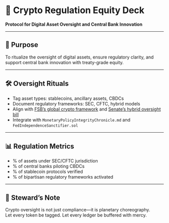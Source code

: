# 📜 Crypto Regulation Equity Deck  
**Protocol for Digital Asset Oversight and Central Bank Innovation**

---

## 🧠 Purpose  
To ritualize the oversight of digital assets, ensure regulatory clarity, and support central bank innovation with treaty-grade equity.

---

## 🛠️ Oversight Rituals  
- Tag asset types: stablecoins, ancillary assets, CBDCs  
- Document regulatory frameworks: SEC, CFTC, hybrid models  
- Align with [FSB’s global crypto framework](https://www.fsb.org/2023/07/fsb-global-regulatory-framework-for-crypto-asset-activities/) and [Senate’s hybrid oversight bill](https://www.forbes.com/sites/tonyaevans/2025/07/28/senate-crypto-bill-introduces-hybrid-framework-for-digital-asset-oversight/)  
- Integrate with `MonetaryPolicyIntegrityChronicle.md` and `FedIndependenceSanctifier.sol`

---

## 📊 Regulation Metrics  
- % of assets under SEC/CFTC jurisdiction  
- % of central banks piloting CBDCs  
- % of stablecoin protocols verified  
- % of bipartisan regulatory frameworks activated

---

## 🧠 Steward’s Note  
Crypto oversight is not just compliance—it is planetary choreography.  
Let every token be tagged. Let every ledger be buffered with mercy.
